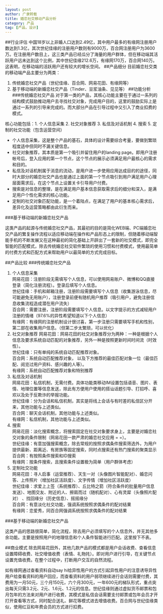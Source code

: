```yaml
---
layout: post
author: 广隶转载
title: 婚恋社交移动产品分析
category: 产品
tag: [产品，设计]
---
```



##行业评估
中国18岁以上非婚人口达到2.49亿，其中用户最多的有缘网注册用户数达到1.3亿，其次世纪佳缘的注册用户数则有9000万，百合网注册用户为3600万。在注册用户数目上，这三类产品已经瓜分了海量的用户群体，但在移动端其活跃用户远未达到这个比例，其中世纪佳缘212.6万，有缘网170万，百合网140万。这表明，在移动端的活跃用户还有较大的增长空间。
##产品细分
目前婚恋社交类的移动端产品主要分为两类：  
1. 传统婚恋社交产品（世纪佳缘、百合网、网易花田、有缘网等）  
2. 基于移动端的新婚恋社交产品（Tinder、豆浆油条、见见等）
##功能分析
###传统婚恋社交产品
对于第一类的产品，其核心功能主要在于通过一系列的结构模式鼓励推动用户去寻找社交对象，完成用户目的，这里的鼓励实际上是通过一系列的引导来完成的。而大部分产品在引导过程中又引入了商业扣费的模式。

核心功能包括：1. 个人信息采集 2. 社交对象推荐 3. 私信及对话机制 4. 搜索 5. 定制的社交功能（包含运营空间）

- 个人信息采集，这是整个产品的基石，具体的设计需要综合考量，要做到繁琐程度适中但同时不漏关键信息。
- 社交对象推荐，其本质是第一个吸引并留住用户的landing page。即用户注册帐号后，登入应用的第一个节点，这个节点的展示必须满足用户最核心的需求和目的。
- 私信及对话机制属于消息的流动，是用户进一步使用应用达成目的的途径，同时大部分的婚恋社交产品也是通过上面的第一个节点吸引到用户满足用户心理层面需求后，在这个节点上设置关卡引导用户付费。
- 搜索是对信息的整理，是在满足用户基本信息获取需求后的细分和深入，是满足用户个性化需求的核心功能。
- 定制的社交对象匹配功能，是一个着陆点，在满足了用户的基本核心需求后，差异化及运营策略都由此衍生而来。


###基于移动端的新婚恋社交产品

这类产品的起源与传统婚恋社交产品，其最初的目的是简化WEB端、PC端婚恋社交产品的繁复操作流程以适应移动端在操作和产品形态上的限制，但随着移动端智能手机的不断发展又在这种最初的简化基础上开辟出了一套新的社交模式，即完全智能的匹配模式，除去传统婚恋社交软件繁琐的使用习惯和付费模式，使用最简单的付费方式和匹配方式来帮助用户以最简单的方式完成目标。

##产品比较
###传统婚恋社交产品
1. 个人信息采集  
网易花田：注册阶段无需填写个人信息，可以使用网易账户、微博和QQ直接登录（简化注册流程）。登录后填写个人信息。  
世纪佳缘：手机和邮箱注册，注册阶段需要填写个人信息（收集游泳信息，尽可能避免无用账户），注册登录前便有随机用户推荐（吸引用户，避免注册信息收集流程造成潜在用户流失）  
百合网：需要注册，注册阶段需要填写个人信息。以文字提示的方式减轻用户注册的情绪（97.6%的异性希望知道以下个人信息）  
有缘网：有缘网的注册机制设计很讨喜，第一步注册只需要填写手机和性别，第二部在收集用户信息。（但第二步太繁琐，可以优化）
2. 社交对象推荐
网易花田：网易花田的社交对象推荐分为两种：一种是根据个人信息及要求系统自动匹配的对象推荐，另外一种是按照更新时间时间流（时效性）。  
世纪佳缘：只有单纯的系统自动匹配推荐对象。  
百合网：系统自动匹配推荐对象， 以及下方推荐的最佳匹配对象一位（最佳匹配、阅览过用户资料、感兴趣的人等）。   
有缘网：系统自动匹配推荐对象和特别推荐  
2. 私信及对话机制  
网易花田：私信机制，无需付费。具体功能类移动IM设置包括语音、图片、表情、地理位置等信息发送，除此有方便用户使用的搭讪话题引导、打招呼、喜欢以及处于反欺诈的举报功能。  
世纪佳缘：分为会话和私信机制，其实是将线上会话与有时差的私信区分开来，其他功能与上述类似。  
百合网：聊天会话机制，其他功能与上述类似。  
有缘网：私信机制，其他功能与上述类似。  
3. 搜索  
网易花田：淡化搜索概念，将搜索固定在社交对象要求身上，主要是对婚恋社交对象的条件限制（网易花田一款严肃的婚恋社交应用 = =）。  
世纪佳缘：有意加强搜索概念，除去常规的按照求偶条件搜索筛选外，为用户提供最新、距离近、有房族等固定搜索，同时点搜索还有热门搜索的聚类显示  
百合网：有按照条件搜索和ID搜索  
有缘网：按条件搜索，且搜索条件设置极为简单（用户群体考虑）  
4. 定制社交功能  
网易花田：寻人启事（运营推荐）、天生一对（头像图片智能配对）、婚恋问答、上传照片（增加社区活跃度）、文字传情（增加社区活跃度）  
世纪佳缘：求爱上上签（系统推荐）、丘比特之箭（符合条件的批量用户信息发送）、地图交友、附近的人、擦肩而过（随机配对）、心有灵犀（头像照片配对） 、找回缘分（历史信息）、摇摇缘分   
百合网：有意淡化社交功能，强调系统按照求偶条件的配对结果  
有缘网：恋爱秀，同百合网强调系统按照求偶条件的配对结果  



###基于移动端的新婚恋社交产品

这类产品的思路很简单，简化流程，除去用户必须填写的个人信息外，并无其他多余功能。主要是按照用户的地理信息和个人条件智能进行匹配。这里按下不表。

##商业模式
除去网易花田外，其他几款产品的模式都是用户会话收费、查看信息设置障碍收费、社交增值收费（表情、礼物扥）。即对用户进行引导，在关键节点设置充值收费。在整个过程中，打断用户交互的自然流程。

如有缘网通过查看资料自动say hi给异性用户的方式引起异性用户的注意诱导异性用户给查看资料的用户回应，而查看资料的用户弱项继续进行会话则需要付费，其费用为一月50元，三个月150元，六个月300元，一年600元的梯队形式，重点突出每天只需3.2元、2元、1.6元、1.2元的信息。世纪佳缘则通过虚拟货币邮票和包月包年的方法来对用户进行收费，其模式是私信会话需要支付邮票或包年会员才开打开查看等方式，同时配合送礼、鲜花等模式进去增值收费。百合网与世纪佳缘类似，使用红豆和年费会员的方式进行扣费。
